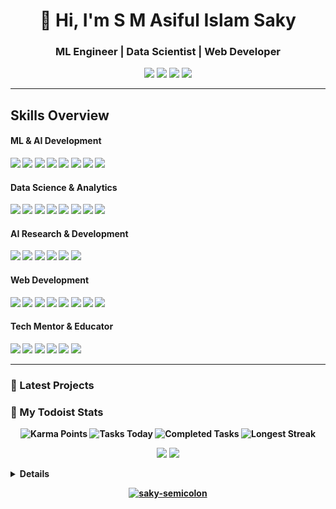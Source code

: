 <h1 align="center">👋 Hi, I'm S M Asiful Islam Saky</h1>
<h3 align="center">ML Engineer | Data Scientist | Web Developer</h3>

<p align="center">
  <a href="https://your-portfolio-link.com" target="_blank"><img src="https://img.shields.io/badge/🌐 Portfolio-0078D4?style=flat&logo=Google-Chrome&logoColor=white" /></a>
  <a href="mailto:your.email@example.com" target="_blank"><img src="https://img.shields.io/badge/✉️ Email-D14836?style=flat&logo=Gmail&logoColor=white" /></a>
  <a href="https://linkedin.com/in/your-profile" target="_blank"><img src="https://img.shields.io/badge/🔗 LinkedIn-0A66C2?style=flat&logo=Linkedin&logoColor=white" /></a>
  <a href="https://www.researchgate.net/profile/YourName" target="_blank"><img src="https://img.shields.io/badge/📚 ResearchGate-00CCBB?style=flat&logo=ResearchGate&logoColor=white" /></a>
</p>

---
    
## Skills Overview

#### ML & AI Development <b>
<p>
  <img src="https://img.shields.io/badge/TensorFlow-FF6F00?style=flat&logo=TensorFlow&logoColor=white" />
  <img src="https://img.shields.io/badge/PyTorch-EE4C2C?style=flat&logo=PyTorch&logoColor=white" />
  <img src="https://img.shields.io/badge/HuggingFace-FFD21F?style=flat&logo=HuggingFace&logoColor=black" />
  <img src="https://img.shields.io/badge/MLflow-0194E2?style=flat&logo=MLflow&logoColor=white" />
  <img src="https://img.shields.io/badge/Docker-2496ED?style=flat&logo=Docker&logoColor=white" />
  <img src="https://img.shields.io/badge/Kubernetes-326CE5?style=flat&logo=Kubernetes&logoColor=white" />
  <img src="https://img.shields.io/badge/FastAPI-009688?style=flat&logo=FastAPI&logoColor=white" />
  <img src="https://img.shields.io/badge/Streamlit-FF4B4B?style=flat&logo=Streamlit&logoColor=white" />
</p>

#### Data Science & Analytics
<p>
  <img src="https://img.shields.io/badge/Python-3776AB?style=flat&logo=Python&logoColor=white" />
  <img src="https://img.shields.io/badge/R-276DC3?style=flat&logo=R&logoColor=white" />
  <img src="https://img.shields.io/badge/MySQL-4479A1?style=flat&logo=MySQL&logoColor=white" />
  <img src="https://img.shields.io/badge/Pandas-150458?style=flat&logo=Pandas&logoColor=white" />
  <img src="https://img.shields.io/badge/NumPy-013243?style=flat&logo=NumPy&logoColor=white" />
  <img src="https://img.shields.io/badge/Seaborn-3776AB?style=flat&logo=Seaborn&logoColor=white" />
  <img src="https://img.shields.io/badge/Tableau-E97627?style=flat&logo=Tableau&logoColor=white" />
  <img src="https://img.shields.io/badge/PowerBI-F2C811?style=flat&logo=PowerBI&logoColor=black" />
</p>

#### AI Research & Development
<p>
  <img src="https://img.shields.io/badge/LaTeX-008080?style=flat&logo=LaTeX&logoColor=white" />
  <img src="https://img.shields.io/badge/Mendeley-A61F23?style=flat&logoColor=white" />
  <img src="https://img.shields.io/badge/Overleaf-47A141?style=flat&logo=Overleaf&logoColor=white" />
  <img src="https://img.shields.io/badge/Word-2B579A?style=flat&logo=Microsoft-Word&logoColor=white" />
  <img src="https://img.shields.io/badge/PowerPoint-B7472A?style=flat&logo=Microsoft-PowerPoint&logoColor=white" />
  <img src="https://img.shields.io/badge/Canva-00C4CC?style=flat&logo=Canva&logoColor=white" />
</p>

#### Web Development
<p>
  <img src="https://img.shields.io/badge/HTML5-E34F26?style=flat&logo=HTML5&logoColor=white" />
  <img src="https://img.shields.io/badge/CSS3-1572B6?style=flat&logo=CSS3&logoColor=white" />
  <img src="https://img.shields.io/badge/JavaScript-F7DF1E?style=flat&logo=JavaScript&logoColor=black" />
  <img src="https://img.shields.io/badge/Bootstrap-7952B3?style=flat&logo=Bootstrap&logoColor=white" />
  <img src="https://img.shields.io/badge/React-61DAFB?style=flat&logo=React&logoColor=black" />
  <img src="https://img.shields.io/badge/Node.js-339933?style=flat&logo=Node.js&logoColor=white" />
  <img src="https://img.shields.io/badge/Netlify-00C7B7?style=flat&logo=Netlify&logoColor=white" />
  <img src="https://img.shields.io/badge/Vercel-000000?style=flat&logo=Vercel&logoColor=white" />
</p>

#### Tech Mentor & Educator
<p>
  <img src="https://img.shields.io/badge/Python-3776AB?style=flat&logo=Python&logoColor=white" />
  <img src="https://img.shields.io/badge/Linux-FCC624?style=flat&logo=Linux&logoColor=black" />
  <img src="https://img.shields.io/badge/GitHub-181717?style=flat&logo=GitHub&logoColor=white" />
  <img src="https://img.shields.io/badge/Arduino-00979D?style=flat&logo=Arduino&logoColor=white" />
  <img src="https://img.shields.io/badge/Raspberry%20Pi-A22846?style=flat&logo=Raspberry-Pi&logoColor=white" />
  <img src="https://img.shields.io/badge/Windows-0078D6?style=flat&logo=Windows&logoColor=white" />
</p>

---

### 🚀 Latest Projects

<!--START_SECTION:repos-->
<!--END_SECTION:repos-->



### 🚧 My Todoist Stats

<p align="center">
  <img src="https://img.shields.io/badge/Karma-8004-blueviolet?style=for-the-badge&logo=todoist&logoColor=white" alt="Karma Points"/>
  <img src="https://img.shields.io/badge/Tasks%20Today-0-lightgrey?style=for-the-badge&logo=todoist&logoColor=white" alt="Tasks Today"/>
  <img src="https://img.shields.io/badge/Total%20Completed-673-success?style=for-the-badge&logo=todoist&logoColor=white" alt="Completed Tasks"/>
  <img src="https://img.shields.io/badge/Longest%20Streak-10%20days-orange?style=for-the-badge&logo=todoist&logoColor=white" alt="Longest Streak"/>
</p>


<p align="center">
  <a href="https://your-portfolio-link.com" target="_blank"><img src="https://img.shields.io/badge/Visit My Portfolio-1E90FF?style=for-the-badge&logo=Google-Chrome&logoColor=white" /></a>
  <a href="mailto:your.email@example.com"><img src="https://img.shields.io/badge/Contact Me-EA4335?style=for-the-badge&logo=Gmail&logoColor=white" /></a>
</p>

<details>
<p align="center">
  <a href="https://github.com/saky-semicolon">
    <img src="http://github-profile-summary-cards.vercel.app/api/cards/profile-details?username=saky-semicolon&theme=transparent" />
  </a>
  <a href="https://github.com/saky-semicolon">
    <img src="https://github-readme-streak-stats.herokuapp.com/?user=saky-semicolon&hide_border=true&card_width=338&theme=transparent" />
  </a>
  <a href="https://github.com/saky-semicolon">
    <img src="http://github-profile-summary-cards.vercel.app/api/cards/stats?username=saky-semicolon&theme=transparent" />
  </a>
  
</p>
</details>

<p align="center">
  <a href="https://github.com/saky-semicolon">
    <img src="https://komarev.com/ghpvc/?username=saky-semicolon&label=Profile+Views&color=0e75b6&style=for-the-badge" alt="saky-semicolon" />
  </a>
</p>

